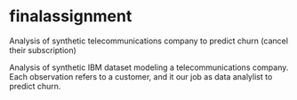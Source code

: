 # finalassignment
Analysis of synthetic telecommunications company to predict churn (cancel their subscription)

Analysis of synthetic IBM dataset modeling a telecommunications company. Each observation refers to a customer, and it our job as data analylist to predict churn.
